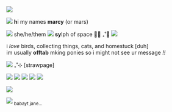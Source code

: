   <img src="https://64.media.tumblr.com/eafcb3c4092a7df932fcbad8d3f8a123/c460357baf702419-c1/s1280x1920/27e0933ec250873bf3b50a2748683da19f34edd8.pnj"/>

![](https://64.media.tumblr.com/df16b5e6cbc7fd20b2e064b3694f66ab/dd80c93104890d83-1f/s75x75_c1/0a44ef67c2894d3ac3564a3c960f467ebe913780.gifv) **h**i my names **marcy** (or mars)

![](https://64.media.tumblr.com/f2399ab9d5cbfdba1cc1df701890f10c/937a42fa20fd864d-cf/s75x75_c1/dea24653c81c418fd43b5b832d1748ccec8337b6.gifv) she/he/them ![](https://64.media.tumblr.com/78c4ff6676dc5c6bb9815baea8d13faf/89665c58cb65b024-71/s75x75_c1/7da5e6a8cabd526a1f025639f9e54432dfa1a000.gifv) **sy**lph of *s*pace 𓏸⃘ ₊˚⊹ ![](https://64.media.tumblr.com/3e54b87f05c9a62ee34b95354d705b77/d9f9627d74995454-8b/s75x75_c1/ba3b8b7ee0211315e00abfef16503208ab9c3015.gifv)

i _love_ birds, collecting things, cats, and homestuck [duh] <br>
im usually **offtab** mking ponies so i might not see ur message _!!_

![](https://64.media.tumblr.com/43582d3dd277eedc226cb01d713a0b14/67280e8b1a696d5e-fb/s75x75_c1/ffe09f0b30b688a8a76cc451de73c2e0a36cabaa.gifv) ₊˚⊹ [strawpage]

![](https://64.media.tumblr.com/96e69a036b4c2e84a464fe9ad41ae495/6f072ea04e7b6c72-db/s100x200/2fc6d547fa9d516036636e8c3a2b57b88f892f0e.gifv) ![](https://files.catbox.moe/ds0brv.gif)  ![](https://external-media.spacehey.net/media/sr9j3yOFwNIj4YXjMl8sPm9NBY9DPuar2vL7L7IYvg8c=/https://images-wixmp-ed30a86b8c4ca887773594c2.wixmp.com/f/b05d1c90-f103-4cbd-972e-10ddb903aa4d/damd83t-133cda49-1c8c-4364-86da-0dc47fab2d53.gif?token=eyJ0eXAiOiJKV1QiLCJhbGciOiJIUzI1NiJ9.eyJzdWIiOiJ1cm46YXBwOjdlMGQxODg5ODIyNjQzNzNhNWYwZDQxNWVhMGQyNmUwIiwiaXNzIjoidXJuOmFwcDo3ZTBkMTg4OTgyMjY0MzczYTVmMGQ0MTVlYTBkMjZlMCIsIm9iaiI6W1t7InBhdGgiOiJcL2ZcL2IwNWQxYzkwLWYxMDMtNGNiZC05NzJlLTEwZGRiOTAzYWE0ZFwvZGFtZDgzdC0xMzNjZGE0OS0xYzhjLTQzNjQtODZkYS0wZGM0N2ZhYjJkNTMuZ2lmIn1dXSwiYXVkIjpbInVybjpzZXJ2aWNlOmZpbGUuZG93bmxvYWQiXX0.2yAbeHJSpP_7VHcSOz9qb8jpRb2Kk2kBDmxpxarrjIc)  ![](https://external-media.spacehey.net/media/sz2kZBjdXVcKC-9YeR8u9Qp_8FxvmbHi5ezbSEwKUKxM=/https://images-wixmp-ed30a86b8c4ca887773594c2.wixmp.com/f/d579d800-85a2-4a4d-9c75-e27f7b9383b2/daghqy1-8886462a-f547-4a0e-a3db-c79f67644c1f.gif?token=eyJ0eXAiOiJKV1QiLCJhbGciOiJIUzI1NiJ9.eyJzdWIiOiJ1cm46YXBwOjdlMGQxODg5ODIyNjQzNzNhNWYwZDQxNWVhMGQyNmUwIiwiaXNzIjoidXJuOmFwcDo3ZTBkMTg4OTgyMjY0MzczYTVmMGQ0MTVlYTBkMjZlMCIsIm9iaiI6W1t7InBhdGgiOiJcL2ZcL2Q1NzlkODAwLTg1YTItNGE0ZC05Yzc1LWUyN2Y3YjkzODNiMlwvZGFnaHF5MS04ODg2NDYyYS1mNTQ3LTRhMGUtYTNkYi1jNzlmNjc2NDRjMWYuZ2lmIn1dXSwiYXVkIjpbInVybjpzZXJ2aWNlOmZpbGUuZG93bmxvYWQiXX0.h5c3cBlipM_0yFss2t-d3J02qPgVQbK4UqfP1GFVZfc) ![](https://files.catbox.moe/o83yji.gif)

![](https://64.media.tumblr.com/eafcb3c4092a7df932fcbad8d3f8a123/c460357baf702419-c1/s1280x1920/27e0933ec250873bf3b50a2748683da19f34edd8.pnj)

![](https://64.media.tumblr.com/779c03cfb8a7700d8a6e1e2adc282773/f97e568b026fc912-ae/s250x400/6cd85fc551f3bbea8083fac60a43949883af668e.png) <sub> babayt jane...</sub>


